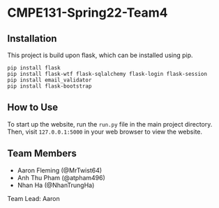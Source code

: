 # CMPE131-Spring22-Team4

<!-- Describe the project here -->

## Installation

This project is build upon flask, which can be installed using pip.
```
pip install flask
pip install flask-wtf flask-sqlalchemy flask-login flask-session
pip install email_validator
pip install flask-bootstrap
```

## How to Use

To start up the website, run the `run.py` file in the main project directory. \
Then, visit `127.0.0.1:5000` in your web browser to view the website.

## Team Members

- Aaron Fleming (@MrTwist64)
- Anh Thu Pham (@atpham496)
- Nhan Ha (@NhanTrungHa)

Team Lead: Aaron
